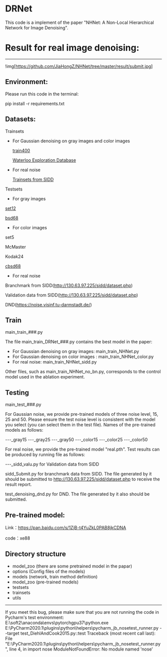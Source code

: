 # DRNet
This code is a implement of the paper "NHNet: A Non-Local Hierarchical Network for Image Denoising".

# Result for real image denoising:
----------
!img[https://github.com/JiaHongZ/NHNet/tree/master/result/submit.jpg]

Environment:
----------
Please run this code in the terminal:

pip install -r requirements.txt

Datasets:
-----------
Trainsets
- For Gaussian denoising on gray images and color images

    [train400](https://github.com/cszn/DnCNN/tree/master/TrainingCodes/DnCNN_TrainingCodes_v1.0/data)
 
    [Waterloo Exploration Database](https://ece.uwaterloo.ca/~k29ma/exploration/)
    
- For real noise
    
    [Trainsets from SIDD](http://130.63.97.225/sidd/dataset.php)

Testsets 
- For gray images

[set12](https://github.com/cszn/FFDNet/tree/master/testsets)

[bsd68](https://github.com/cszn/FFDNet/tree/master/testsets)

- For color images

set5 

McMaster

Kodak24

[cbsd68](https://github.com/cszn/FFDNet/tree/master/testsets)

- For real noise

Branchmark from SIDD(http://130.63.97.225/sidd/dataset.php)

Validation data from SIDD(http://130.63.97.225/sidd/dataset.php)

DND(https://noise.visinf.tu-darmstadt.de/)

Train
----------
main_train_###.py

The file main_train_DRNet_###.py contains the best model in the paper: 
- For Gaussian denoising on gray images: main_train_NHNet.py
- For Gaussian denoising on color images : main_train_NHNet_color.py
- For real noise: main_train_NHNet_sidd.py

Other files, such as main_train_NHNet_no_bn.py, corresponds to the control model used in the ablation experiment.

Testing
----------
main_test_###.py

For Gaussian noise, we provide pre-trained models of three noise level, 15, 25 and 50. Please ensure the test noise level is consistent with the model you select (you can select them in the test file). Names of the pre-trained models as follows:

---_gray15
---_gray25
---_gray50
---_color15
---_color25
---_color50

For real noise, we provide the pre-trained model "real.pth". Test results can be produced by running file as follows:

---_sidd_valu.py for Validation data from SIDD

sidd_Submit.py for branchmark data from SIDD. The file generated by it should be submitted to http://130.63.97.225/sidd/dataset.php to receive the result report.

test_denoising_dnd.py for DND. The file generated by it also should be submitted.

Pre-trained model:
-----------
Link：https://pan.baidu.com/s/1ZjB-t4YuZkL0PAB8jkCDNA 

code：xe88 

Directory structure
----------
- model_zoo (there are some pretrained model in the papar)
- options (Config files of the models)
- models (network, train method definition)
- model_zoo (pre-trained models)
- testsets
- trainsets
- utils

------------
If you meet this bug, please make sure that you are not running the code in Pycharm's test environment:
E:\soft2\anaconda\envs\pytorchgpu37\python.exe E:\PyCharm2020.1\plugins\python\helpers\pycharm\_jb_nosetest_runner.py --target test_DiehlAndCook2015.py::test
Traceback (most recent call last):
  File "E:\PyCharm2020.1\plugins\python\helpers\pycharm\_jb_nosetest_runner.py", line 4, in <module>
    import nose
ModuleNotFoundError: No module named 'nose'
